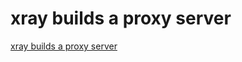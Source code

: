 # xray builds a proxy server
[xray builds a proxy server](https://aiwithcloud.com/2022/09/15/xray_builds_a_proxy_server/)